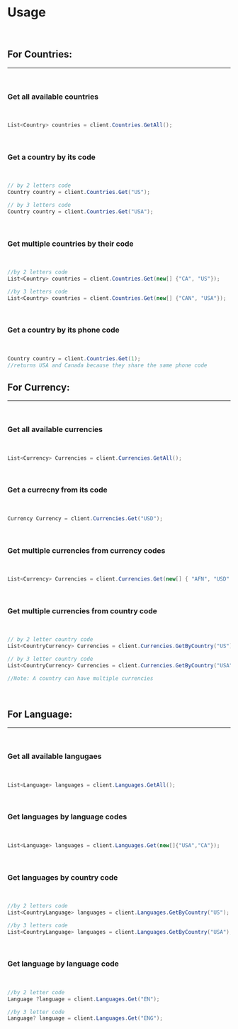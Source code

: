 # Usage
<br/>

## For Countries:
---
<br/>

### Get all available countries
<br/>

```cs
List<Country> countries = client.Countries.GetAll();
```
<br/>

### Get a country by its code
<br/>

 ```cs
 // by 2 letters code
Country country = client.Countries.Get("US");

// by 3 letters code
Country country = client.Countries.Get("USA");
```
<br/>

### Get multiple countries by their code
<br/>

```cs
//by 2 letters code
List<Country> countries = client.Countries.Get(new[] {"CA", "US"});

//by 3 letters code
List<Country> countries = client.Countries.Get(new[] {"CAN", "USA"});
```
<br/>


### Get a country by its phone code
<br/>

 ```cs
Country country = client.Countries.Get(1);
//returns USA and Canada because they share the same phone code
```

## For Currency:
---
<br/>

### Get all available currencies
<br/>

```cs
List<Currency> Currencies = client.Currencies.GetAll();
```
<br/>

### Get a currecny from its code
<br/>

 ```cs
Currency Currency = client.Currencies.Get("USD");
```
<br/>

### Get multiple currencies from currency codes
<br/>

```cs
List<Currency> Currencies = client.Currencies.Get(new[] { "AFN", "USD" });
```
<br/>

### Get  multiple currencies from country code
<br/>

 ```cs
 // by 2 letter country code
List<CountryCurrency> Currencies = client.Currencies.GetByCountry("US");

 // by 3 letter country code
List<CountryCurrency> Currencies = client.Currencies.GetByCountry("USA");

//Note: A country can have multiple currencies
```
<br/>

## For Language:
---
<br/>

### Get all available langugaes
<br/>

```cs
List<Language> languages = client.Languages.GetAll();
```
<br/>

### Get languages by language codes
<br/>

```cs
List<Language> languages = client.Languages.Get(new[]{"USA","CA"});
```
<br/>

### Get languages by country code
<br/>

```cs
//by 2 letters code
List<CountryLanguage> languages = client.Languages.GetByCountry("US");

//by 3 letters code
List<CountryLanguage> languages = client.Languages.GetByCountry("USA");
```
<br/>

### Get language by language code
<br/>

 ```cs
 //by 2 letter code
Language ?language = client.Languages.Get("EN");

//by 3 letter code
Language? language = client.Languages.Get("ENG");
```
